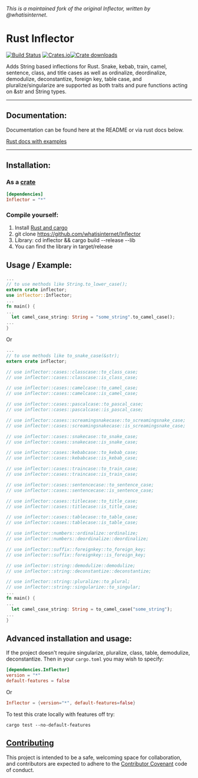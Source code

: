 _This is a maintained fork of the original Inflector, written by @whatisinternet_.

# Rust Inflector


[![Build Status](https://travis-ci.org/whatisinternet/Inflector.svg?branch=master)](https://travis-ci.org/whatisinternet/Inflector) [![Crates.io](https://img.shields.io/crates/v/Inflector.svg)](https://crates.io/crates/inflector)[![Crate downloads](https://img.shields.io/crates/d/Inflector.svg)](https://crates.io/crates/inflector)


Adds String based inflections for Rust. Snake, kebab, train, camel,
sentence, class, and title cases as well as ordinalize,
deordinalize, demodulize, deconstantize, foreign key, table case, and pluralize/singularize are supported as both traits and pure functions
acting on &str and String types.

-----
## Documentation:

Documentation can be found here at the README or via rust docs below.

[Rust docs with examples](https://docs.rs/Inflector)

-----

## Installation:

### As a [crate](http://crates.io)

```toml
[dependencies]
Inflector = "*"
```

### Compile yourself:

1. Install [Rust and cargo](http://doc.crates.io/)
2. git clone https://github.com/whatisinternet/Inflector
3. Library: cd inflector && cargo build --release --lib
4. You can find the library in target/release

## Usage / Example:

```rust
...
// to use methods like String.to_lower_case();
extern crate inflector;
use inflector::Inflector;
...
fn main() {
...
  let camel_case_string: String = "some_string".to_camel_case();
...
}

```

Or

```rust
...
// to use methods like to_snake_case(&str);
extern crate inflector;

// use inflector::cases::classcase::to_class_case;
// use inflector::cases::classcase::is_class_case;

// use inflector::cases::camelcase::to_camel_case;
// use inflector::cases::camelcase::is_camel_case;

// use inflector::cases::pascalcase::to_pascal_case;
// use inflector::cases::pascalcase::is_pascal_case;

// use inflector::cases::screamingsnakecase::to_screamingsnake_case;
// use inflector::cases::screamingsnakecase::is_screamingsnake_case;

// use inflector::cases::snakecase::to_snake_case;
// use inflector::cases::snakecase::is_snake_case;

// use inflector::cases::kebabcase::to_kebab_case;
// use inflector::cases::kebabcase::is_kebab_case;

// use inflector::cases::traincase::to_train_case;
// use inflector::cases::traincase::is_train_case;

// use inflector::cases::sentencecase::to_sentence_case;
// use inflector::cases::sentencecase::is_sentence_case;

// use inflector::cases::titlecase::to_title_case;
// use inflector::cases::titlecase::is_title_case;

// use inflector::cases::tablecase::to_table_case;
// use inflector::cases::tablecase::is_table_case;

// use inflector::numbers::ordinalize::ordinalize;
// use inflector::numbers::deordinalize::deordinalize;

// use inflector::suffix::foreignkey::to_foreign_key;
// use inflector::suffix::foreignkey::is_foreign_key;

// use inflector::string::demodulize::demodulize;
// use inflector::string::deconstantize::deconstantize;

// use inflector::string::pluralize::to_plural;
// use inflector::string::singularize::to_singular;
...
fn main() {
...
  let camel_case_string: String = to_camel_case("some_string");
...
}

```

## Advanced installation and usage:

If the project doesn't require singularize, pluralize, class, table, demodulize,
deconstantize. Then in your `cargo.toml` you may wish to specify:

```toml
[dependencies.Inflector]
version = "*"
default-features = false
```

Or

```toml
Inflector = {version="*", default-features=false}

```

To test this crate locally with features off try:

```shell
cargo test --no-default-features
```

## [Contributing](CONTRIBUTING.md)

This project is intended to be a safe, welcoming space for collaboration, and contributors are expected to adhere to the [Contributor Covenant](http://contributor-covenant.org) code of conduct.
